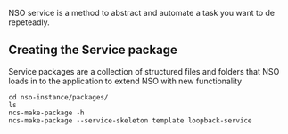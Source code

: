 NSO service is a method to abstract and automate a task you want to de repeteadly. 

## Creating the Service package
Service packages are a collection of structured files and folders that NSO loads in to the application to extend NSO with new functionality

    cd nso-instance/packages/
    ls
    ncs-make-package -h
    ncs-make-package --service-skeleton template loopback-service
